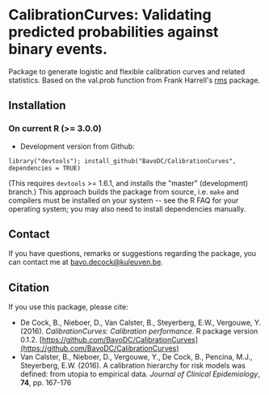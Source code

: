 CalibrationCurves: Validating predicted probabilities against binary events.
====
Package to generate logistic and flexible calibration curves and related statistics. Based on the val.prob function from Frank Harrell's [rms](https://cran.r-project.org/package=rms) package.

## Installation

### On current R (>= 3.0.0)
* Development version from Github:

```
library("devtools"); install_github("BavoDC/CalibrationCurves", dependencies = TRUE)
```

(This requires `devtools` >= 1.6.1, and installs the "master" (development) branch.)
This approach builds the package from source, i.e. `make` and compilers must be installed on your system -- see the R FAQ for your operating system; you may also need to install dependencies manually.

## Contact
If you have questions, remarks or suggestions regarding the package, you can contact me at [bavo.decock@kuleuven.be](mailto:bavo.decock@kuleuven.be).

## Citation
If you use this package, please cite:

- De Cock, B., Nieboer, D., Van Calster, B., Steyerberg, E.W., Vergouwe, Y. (2016). _CalibrationCurves: Calibration performance_. R package version 0.1.2. [https://github.com/BavoDC/CalibrationCurves](https://github.com/BavoDC/CalibrationCurves)
- Van Calster, B., Nieboer, D., Vergouwe, Y., De Cock, B., Pencina, M.J., Steyerberg, E.W. (2016). A calibration hierarchy for risk models was defined: from utopia to empirical data. _Journal of Clinical Epidemiology_, __74__, pp. 167-176
